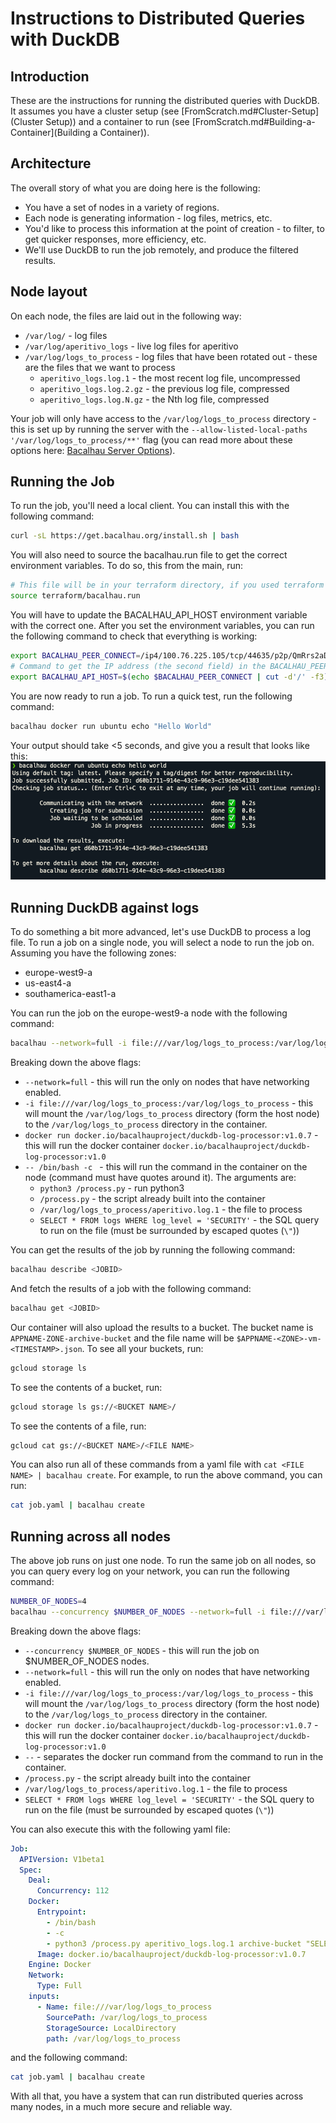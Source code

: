 # Instructions to Distributed Queries with DuckDB

## Introduction
These are the instructions for running the distributed queries with DuckDB. It assumes you have a cluster setup (see [FromScratch.md#Cluster-Setup](Cluster Setup)) and a container to run (see [FromScratch.md#Building-a-Container](Building a Container)).

## Architecture
The overall story of what you are doing here is the following:
* You have a set of nodes in a variety of regions.
* Each node is generating information - log files, metrics, etc.
* You'd like to process this information at the point of creation - to filter, to get quicker responses, more efficiency, etc.
* We'll use DuckDB to run the job remotely, and produce the filtered results.

## Node layout
On each node, the files are laid out in the following way:
* `/var/log/` - log files
* `/var/log/aperitivo_logs` - live log files for aperitivo
* `/var/log/logs_to_process` - log files that have been rotated out - these are the files that we want to process
  * `aperitivo_logs.log.1` - the most recent log file, uncompressed
  * `aperitivo_logs.log.2.gz` - the previous log file, compressed
  * `aperitivo_logs.log.N.gz` - the Nth log file, compressed

Your job will only have access to the `/var/log/logs_to_process` directory - this is set up by running the server with the `--allow-listed-local-paths '/var/log/logs_to_process/**'` flag (you can read more about these options here: [Bacalhau Server Options](https://docs.bacalhau.org/running-node)).

## Running the Job
To run the job, you'll need a local client. You can install this with the following command:
```bash
curl -sL https://get.bacalhau.org/install.sh | bash
```

You will also need to source the bacalhau.run file to get the correct environment variables. To do so, this from the main, run:

```bash
# This file will be in your terraform directory, if you used terraform to set up your cluster. Otherwise, it will be on any node in the /run/bacalhau.run file or the variable values will be in the /etc/bacalhau-bootstrap file.
source terraform/bacalhau.run 
```

You will have to update the BACALHAU_API_HOST environment variable with the correct one. After you set the environment variables, you can run the following command to check that everything is working:

```bash
export BACALHAU_PEER_CONNECT=/ip4/100.76.225.105/tcp/44635/p2p/QmRrs2aDsuTek5rEze6XTHbqSnta7qr3Co1KFRpfvuTBui 
# Command to get the IP address (the second field) in the BACALHAU_PEER_CONNECT variable:
export BACALHAU_API_HOST=$(echo $BACALHAU_PEER_CONNECT | cut -d'/' -f3)
```

You are now ready to run a job. To run a quick test, run the following command:
```bash
bacalhau docker run ubuntu echo "Hello World"
```

Your output should take <5 seconds, and give you a result that looks like this:
![Hello World Bacalhau Output](./images/HelloWorldOutput.png)

## Running DuckDB against logs
To do something a bit more advanced, let's use DuckDB to process a log file. To run a job on a single node, you will select a node to run the job on. Assuming you have the following zones:
* europe-west9-a
* us-east4-a
* southamerica-east1-a

You can run the job on the europe-west9-a node with the following command:
```bash
bacalhau --network=full -i file:///var/log/logs_to_process:/var/log/logs_to_process docker run docker.io/bacalhauproject/duckdb-log-processor:v1.0.7 -- /bin/bash -c "python3 /process.py /var/log/logs_to_process/aperitivo.log.1 \"SELECT * FROM logs WHERE log_level = 'SECURITY'\""
```

Breaking down the above flags:
* `--network=full` - this will run the only on nodes that have networking enabled.
* `-i file:///var/log/logs_to_process:/var/log/logs_to_process` - this will mount the `/var/log/logs_to_process` directory (form the host node) to the `/var/log/logs_to_process` directory in the container.
* `docker run docker.io/bacalhauproject/duckdb-log-processor:v1.0.7` - this will run the docker container `docker.io/bacalhauproject/duckdb-log-processor:v1.0`
* `-- /bin/bash -c ` - this will run the command in the container on the node (command must have quotes around it). The arguments are: 
  * `python3 /process.py` - run python3
  * `/process.py` - the script already built into the container
  * `/var/log/logs_to_process/aperitivo.log.1` - the file to process
  * `SELECT * FROM logs WHERE log_level = 'SECURITY'` - the SQL query to run on the file (must be surrounded by escaped quotes (`\"`))

You can get the results of the job by running the following command:
```bash
bacalhau describe <JOBID>
```

And fetch the results of a job with the following command:
```bash
bacalhau get <JOBID>
```

Our container will also upload the results to a bucket. The bucket name is `APPNAME-ZONE-archive-bucket` and the file name will be `$APPNAME-<ZONE>-vm-<TIMESTAMP>.json`. To see all your buckets, run:

```bash
gcloud storage ls
```

To see the contents of a bucket, run:

```bash
gcloud storage ls gs://<BUCKET NAME>/
```

To see the contents of a file, run:

```bash
gcloud cat gs://<BUCKET NAME>/<FILE NAME>
```

You can also run all of these commands from a yaml file with `cat <FILE NAME> | bacalhau create`. For example, to run the above command, you can run:

```bash
cat job.yaml | bacalhau create
```

## Running across all nodes
The above job runs on just one node. To run the same job on all nodes, so you can query every log on your network, you can run the following command:
```bash
NUMBER_OF_NODES=4
bacalhau --concurrency $NUMBER_OF_NODES --network=full -i file:///var/log/logs_to_process:/var/log/logs_to_process docker run docker.io/bacalhauproject/duckdb-log-processor:v1.0.7 -- /bin/bash -c "/process.py /var/log/logs_to_process/aperitivo.log.1  \"SELECT * FROM logs WHERE log_level = 'SECURITY'\""
```

Breaking down the above flags:
* `--concurrency $NUMBER_OF_NODES` - this will run the job on $NUMBER_OF_NODES nodes.
* `--network=full` - this will run the only on nodes that have networking enabled.
* `-i file:///var/log/logs_to_process:/var/log/logs_to_process` - this will mount the `/var/log/logs_to_process` directory (form the host node) to the `/var/log/logs_to_process` directory in the container.
* `docker run docker.io/bacalhauproject/duckdb-log-processor:v1.0.7` - this will run the docker container `docker.io/bacalhauproject/duckdb-log-processor:v1.0`
* `--` - separates the docker run command from the command to run in the container.
* `/process.py` - the script already built into the container
* `/var/log/logs_to_process/aperitivo.log.1` - the file to process
* `SELECT * FROM logs WHERE log_level = 'SECURITY'` - the SQL query to run on the file (must be surrounded by escaped quotes (`\"`))

You can also execute this with the following yaml file:
```yaml
Job:
  APIVersion: V1beta1
  Spec:
    Deal:
      Concurrency: 112
    Docker:
      Entrypoint:
        - /bin/bash
        - -c
        - python3 /process.py aperitivo_logs.log.1 archive-bucket "SELECT * FROM log_data WHERE message LIKE '%[SECURITY]%' ORDER BY '@timestamp'"
      Image: docker.io/bacalhauproject/duckdb-log-processor:v1.0.7
    Engine: Docker
    Network:
      Type: Full
    inputs:
      - Name: file:///var/log/logs_to_process
        SourcePath: /var/log/logs_to_process
        StorageSource: LocalDirectory
        path: /var/log/logs_to_process
```

and the following command:
```bash
cat job.yaml | bacalhau create
```

With all that, you have a system that can run distributed queries across many nodes, in a much more secure and reliable way.
